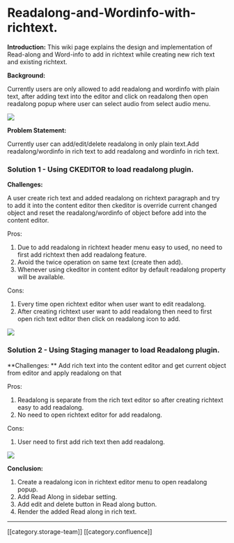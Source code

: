 # Readalong-and-Wordinfo-with-richtext.

**Introduction:** This wiki page explains the design and implementation of Read-along and Word-info to add in richtext while creating new rich text and existing richtext.

**Background:**

Currently users are only allowed to add readalong and wordinfo with plain text, after adding text into the editor and click on readalong then open readalong popup where user can select audio from select audio menu.

![](../../../../Design/FullExport/images/storage/image2018-10-30\_14-47-28.png)

**Problem Statement:**

Currently user can add/edit/delete readalong in only plain text.Add readalong/wordinfo in rich text to add readalong and wordinfo in rich text.

### Solution 1 - Using CKEDITOR to load readalong plugin.

**Challenges:**

A user create rich text and added readalong on richtext paragraph and try to add it into the content editor then ckeditor  is override current changed object and reset the readalong/wordinfo of object before add into the content editor.

Pros:

1. Due to add readalong in richtext header menu easy to used, no need to first add richtext then add readalong feature.
2. Avoid the twice operation on same text (create then add).
3. Whenever using ckeditor in content editor by default readalong property will be available.

Cons:

1. Every time open richtext editor when user want to edit readalong.
2. After creating richtext user want to add readalong then need to first open rich text editor then click on readalong icon to add.

![](../../../../Design/FullExport/images/storage/image2018-10-30\_15-53-53.png)

### Solution 2 - Using Staging manager to load Readalong plugin.

\*\*Challenges: \*\* Add rich text into the content editor and get current object from editor and apply readalong on that

Pros:

1. Readalong is separate from the rich text editor so after creating richtext easy to add readalong.
2. No need to open richtext editor for add readalong.

Cons:

1. User need to first add rich text then add readalong.

![](../../../../Design/FullExport/images/storage/image2018-10-30\_17-55-2.png)

**Conclusion:**

1. Create a readalong icon in richtext editor menu to open readalong popup.
2. Add Read Along  in sidebar setting.
3. Add edit and delete button in Read along button.
4. Render the added Read along in rich text.

***

\[\[category.storage-team]] \[\[category.confluence]]
